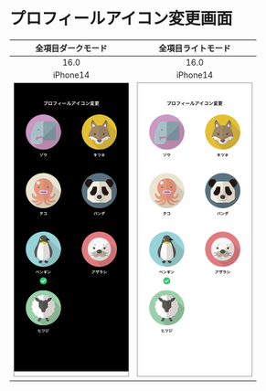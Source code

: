 # プロフィールアイコン変更画面

|全項目ダークモード|全項目ライトモード|
|:---:|:---:|
|16.0|16.0|
|iPhone14|iPhone14|
|<img src='../TestSnapshot/ReferenceImages_64/プロフィールアイコン変更画面/testProfileIconViewController_全項目_ダークモード_iPhone_16_0_390x844@3x.png' width='200' style='border: 1px solid #999' />|<img src='../TestSnapshot/ReferenceImages_64/プロフィールアイコン変更画面/testProfileIconViewController_全項目_ライトモード_iPhone_16_0_390x844@3x.png' width='200' style='border: 1px solid #999' />|

